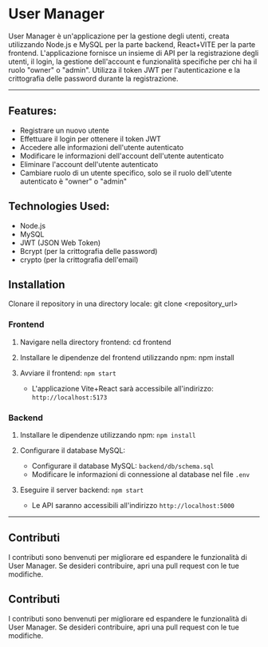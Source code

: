 # User Manager

User Manager è un'applicazione per la gestione degli utenti, creata utilizzando Node.js e MySQL per la parte backend, React+VITE per la parte frontend. L'applicazione fornisce un insieme di API per la registrazione degli utenti, il login, la gestione dell'account e funzionalità specifiche per chi ha il ruolo "owner" o "admin". Utilizza il token JWT per l'autenticazione e la crittografia delle password durante la registrazione.

***

## Features:

* Registrare un nuovo utente
* Effettuare il login per ottenere il token JWT
* Accedere alle informazioni dell'utente autenticato
* Modificare le informazioni dell'account dell'utente autenticato
* Eliminare l'account dell'utente autenticato
* Cambiare ruolo di un utente specifico, solo se il ruolo dell'utente autenticato è "owner" o "admin"

## Technologies Used:
* Node.js
* MySQL
* JWT (JSON Web Token)
* Bcrypt (per la crittografia delle password)
* crypto (per la crittografia dell'email)

## Installation

Clonare il repository in una directory locale: git clone <repository_url>

### Frontend
1. Navigare nella directory frontend: cd frontend

2. Installare le dipendenze del frontend utilizzando npm: npm install

3. Avviare il frontend: `npm start`
   * L'applicazione Vite+React sarà accessibile all'indirizzo: `http://localhost:5173`

### Backend
1. Installare le dipendenze utilizzando npm: `npm install`

2. Configurare il database MySQL:
   * Configurare il database MySQL: `backend/db/schema.sql`
   * Modificare le informazioni di connessione al database nel file `.env`

3. Eseguire il server backend: `npm start`
   * Le API saranno accessibili all'indirizzo `http://localhost:5000`

***

## Contributi

I contributi sono benvenuti per migliorare ed espandere le funzionalità di User Manager. Se desideri contribuire, apri una pull request con le tue modifiche.

## Contributi

I contributi sono benvenuti per migliorare ed espandere le funzionalità di User Manager. Se desideri contribuire, apri una pull request con le tue modifiche.